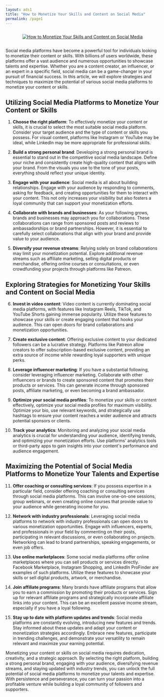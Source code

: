 ```yaml
---
layout: ads1
title: "How to Monetize Your Skills and Content on Social Media"
permalink: /page1
---
```


<div class="separator" style="clear: both;"><a href="https://www.xselebgram.xyz/2024/03/how-to-monetize-your-skills-and-content.html" style="display: block; padding: 1em 0px; text-align: center;"><img alt="How to Monetize Your Skills and Content on Social Media" border="0" data-original-height="390" data-original-width="782" src="https://blogger.googleusercontent.com/img/b/R29vZ2xl/AVvXsEhZ_e5TisN9oDkNGzjncv2_jggcA33stWb-pVv3ePkf-nK2bdHvvXqbAsTXrVIa0XNP8rQmZvpkf7QwQg-EY1u8-drb-1LpJkoPjFglYIYoTMPS_BTq0EhBSgCuRa0g_U9JeTMl7A2EHjMD4a_Zp1BSMb1ELm_hPBkebkRFbD0cd2XCBi4RTJ0ZYpunOQY/s16000/20240329_185304.jpg" title="How to Monetize Your Skills and Content on Social Media" /></a></div>
<p>Social media platforms have become a powerful tool for individuals looking to monetize their content or skills. With billions of users worldwide, these platforms offer a vast audience and numerous opportunities to showcase talents and expertise. Whether you are a content creator, an influencer, or an expert in a specific field, social media can be a game-changer in your pursuit of financial success. In this article, we will explore strategies and techniques to maximize the potential of various social media platforms to monetize your content or skills.</p>
<h2>Utilizing Social Media Platforms to Monetize Your Content or Skills</h2>
<ol>
<li>
<p><strong>Choose the right platform</strong>: To effectively monetize your content or skills, it is crucial to select the most suitable social media platform. Consider your target audience and the type of content or skills you possess. For visual content, platforms like Instagram or YouTube may be ideal, while LinkedIn may be more appropriate for professional skills.</p>
</li>
<li>
<p><strong>Build a strong personal brand</strong>: Developing a strong personal brand is essential to stand out in the competitive social media landscape. Define your niche and consistently create high-quality content that aligns with your brand. From the visuals you use to the tone of your posts, everything should reflect your unique identity.</p>
</li>
<li>
<p><strong>Engage with your audience</strong>: Social media is all about building relationships. Engage with your audience by responding to comments, asking for feedback, and creating opportunities for them to interact with your content. This not only increases your visibility but also fosters a loyal community that can support your monetization efforts.</p>
</li>
<li>
<p><strong>Collaborate with brands and businesses</strong>: As your following grows, brands and businesses may approach you for collaborations. These collaborations can range from sponsored posts and reviews to ambassadorships or brand partnerships. However, it is essential to carefully select collaborations that align with your brand and provide value to your audience.</p>
</li>
<li>
<p><strong>Diversify your revenue streams</strong>: Relying solely on brand collaborations may limit your monetization potential. Explore additional revenue streams such as affiliate marketing, selling digital products or merchandise, offering online courses or consultations, or even crowdfunding your projects through platforms like Patreon.</p>
</li>
</ol>
<h2>Exploring Strategies for Monetizing Your Skills and Content on Social Media</h2>
<ol start="6">
<li>
<p><strong>Invest in video content</strong>: Video content is currently dominating social media platforms, with features like Instagram Reels, TikTok, and YouTube Shorts gaining immense popularity. Utilize these features to showcase your skills or create engaging content that hooks your audience. This can open doors for brand collaborations and monetization opportunities.</p>
</li>
<li>
<p><strong>Create exclusive content</strong>: Offering exclusive content to your dedicated followers can be a lucrative strategy. Platforms like Patreon allow creators to offer subscription-based exclusive content, providing an extra source of income while rewarding loyal supporters with unique perks.</p>
</li>
<li>
<p><strong>Leverage influencer marketing</strong>: If you have a substantial following, consider leveraging influencer marketing. Collaborate with other influencers or brands to create sponsored content that promotes their products or services. This can generate income through sponsored posts, affiliate marketing, or even becoming a brand ambassador.</p>
</li>
<li>
<p><strong>Optimize your social media profiles</strong>: To monetize your skills or content effectively, optimize your social media profiles for maximum visibility. Optimize your bio, use relevant keywords, and strategically use hashtags to ensure your content reaches a wider audience and attracts potential sponsors or clients.</p>
</li>
<li>
<p><strong>Track your analytics</strong>: Monitoring and analyzing your social media analytics is crucial for understanding your audience, identifying trends, and optimizing your monetization efforts. Use platforms' analytics tools or third-party apps to gain insights into your content's performance and audience engagement.</p>
</li>
</ol>
<h2>Maximizing the Potential of Social Media Platforms to Monetize Your Talents and Expertise</h2>
<ol start="11">
<li>
<p><strong>Offer coaching or consulting services</strong>: If you possess expertise in a particular field, consider offering coaching or consulting services through social media platforms. This can involve one-on-one sessions, group webinars, or even creating online courses that provide value to your audience while generating income for you.</p>
</li>
<li>
<p><strong>Network with industry professionals</strong>: Leveraging social media platforms to network with industry professionals can open doors to various monetization opportunities. Engage with influencers, experts, and professionals in your field by commenting on their posts, participating in relevant discussions, or even collaborating on projects. Networking can lead to brand partnerships, speaking engagements, or even job offers.</p>
</li>
<li>
<p><strong>Use online marketplaces</strong>: Some social media platforms offer online marketplaces where you can sell products or services directly. Facebook Marketplace, Instagram Shopping, and LinkedIn ProFinder are examples of such platforms. Utilize these features to showcase your skills or sell digital products, artwork, or merchandise.</p>
</li>
<li>
<p><strong>Join affiliate programs</strong>: Many brands have affiliate programs that allow you to earn a commission by promoting their products or services. Sign up for relevant affiliate programs and strategically incorporate affiliate links into your content. This can be an excellent passive income stream, especially if you have a loyal following.</p>
</li>
<li>
<p><strong>Stay up to date with platform updates and trends</strong>: Social media platforms are constantly evolving, introducing new features and trends. Stay informed about these updates and adapt your content or monetization strategies accordingly. Embrace new features, participate in trending challenges, and demonstrate your versatility to remain relevant and maximize your earning potential.</p>
</li>
</ol>
<p>Monetizing your content or skills on social media requires dedication, creativity, and a strategic approach. By selecting the right platform, building a strong personal brand, engaging with your audience, diversifying revenue streams, and staying updated with industry trends, you can unlock the full potential of social media platforms to monetize your talents and expertise. With persistence and perseverance, you can turn your passion into a profitable venture while building a loyal community of followers and supporters.</p>
